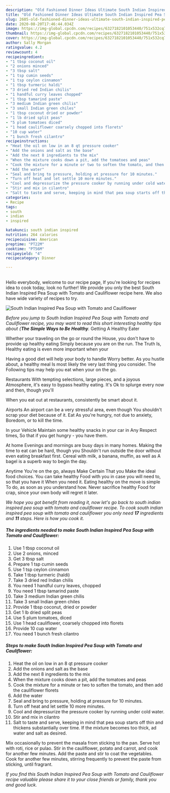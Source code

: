```yaml
---
description: "Old Fashioned Dinner Ideas Ultimate South Indian Inspired Pea Soup with Tomato and Cauliflower"
title: "Old Fashioned Dinner Ideas Ultimate South Indian Inspired Pea Soup with Tomato and Cauliflower"
slug: 2605-old-fashioned-dinner-ideas-ultimate-south-indian-inspired-pea-soup-with-tomato-and-cauliflower
date: 2020-08-20T17:46:44.034Z
image: https://img-global.cpcdn.com/recipes/6327182101053440/751x532cq70/south-indian-inspired-pea-soup-with-tomato-and-cauliflower-recipe-main-photo.jpg
thumbnail: https://img-global.cpcdn.com/recipes/6327182101053440/751x532cq70/south-indian-inspired-pea-soup-with-tomato-and-cauliflower-recipe-main-photo.jpg
cover: https://img-global.cpcdn.com/recipes/6327182101053440/751x532cq70/south-indian-inspired-pea-soup-with-tomato-and-cauliflower-recipe-main-photo.jpg
author: Sally Morgan
ratingvalue: 4.2
reviewcount: 4
recipeingredient:
- "1 tbsp coconut oil"
- "2 onions minced"
- "3 tbsp salt"
- "1 tsp cumin seeds"
- "1 tsp ceylon cinnamon"
- "1 tbsp turmeric haldi"
- "3 dried red Indian chilis"
- "1 handful curry leaves chopped"
- "1 tbsp tamarind paste"
- "3 medium Indian green chilis"
- "3 small Indian green chiles"
- "1 tbsp coconut dried or powder"
- "1 lb dried split peas"
- "5 plum tomatoes diced"
- "1 head cauliflower coarsely chopped into florets"
- "10 cup water"
- "1 bunch fresh cilantro"
recipeinstructions:
- "Heat the oil on low in an 8 qt pressure cooker"
- "Add the onions and salt as the base"
- "Add the next 8 ingredients to the mix"
- "When the mixture cooks down a pit, add the tomatoes and peas"
- "Cook the mixture for a minute or two to soften the tomato, and then add the cauliflower florets"
- "Add the water"
- "Seal and bring to pressure, holding at pressure for 10 minutes."
- "Turn off heat and let settle 10 more minutes."
- "Cool and depressurize the pressure cooker by running under cold water."
- "Stir and mix in cilantro"
- "Salt to taste and serve, keeping in mind that pea soup starts off thin and thickens substantially over time.  If the mixture becomes too thick, ad water and salt as desired."
categories:
- Recipe
tags:
- south
- indian
- inspired

katakunci: south indian inspired 
nutrition: 264 calories
recipecuisine: American
preptime: "PT22M"
cooktime: "PT56M"
recipeyield: "4"
recipecategory: Dinner

---
```

<br>
Hello everybody, welcome to our recipe page, If you're looking for recipes idea to cook today, look no further! We provide you only the best South Indian Inspired Pea Soup with Tomato and Cauliflower recipe here. We also have wide variety of recipes to try.
<br>


![South Indian Inspired Pea Soup with Tomato and Cauliflower](https://img-global.cpcdn.com/recipes/6327182101053440/751x532cq70/south-indian-inspired-pea-soup-with-tomato-and-cauliflower-recipe-main-photo.jpg)

<i>Before you jump to South Indian Inspired Pea Soup with Tomato and Cauliflower recipe, you may want to read this short interesting healthy tips about {<strong>The Simple Ways to Be Healthy</strong>.</i>
Getting A Healthy Eater

Whether your traveling on the go or round the
House, you don't have to provide up healthy eating
Simply because you are on the run. The Truth Is,
Healthy eating is even more important when your


Having a good diet will help your body to handle
Worry better. As you hustle about, a healthy meal
Is most likely the very last thing you consider. The
Following tips may help you eat when your on the go.

Restaurants
With tempting selections, large pieces, and a joyous 
Atmosphere, it's easy to bypass healthy eating. It's
Ok to splurge every now and then, though you'll

When you eat out at restaurants, consistently be smart
about it.

Airports
An airport can be a very stressful area, even though 
You shouldn't scrap your diet because of it. Eat
As you're hungry, not due to anxiety,
Boredom, or to kill the time.

In your Vehicle 
Maintain some healthy snacks in your car in Any Respect times,
So that if you get hungry - you have them.

At home
Evenings and mornings are busy days in many homes.
Making the time to eat can be hard, though you
Shouldn't run outside the door without even eating breakfast
first. Cereal with milk, a banana, muffin, as well as 
A bagel is a superb way to begin the day.

Anytime You're on the go, always Make Certain That you
Make the ideal food choices. You can take healthy
Food with you in case you will need to, so that you have it
When you need it. Eating healthy on the move is simple 
To do, as soon as you understand how. Never sacrifice healthy
Food for crap, since your own body will regret it later.


<i>We hope you got benefit from reading it, now let's go back to south indian inspired pea soup with tomato and cauliflower recipe. To cook south indian inspired pea soup with tomato and cauliflower you only need <strong>17</strong> ingredients and <strong>11</strong> steps. Here is how you cook it.
</i>

##### The ingredients needed to make South Indian Inspired Pea Soup with Tomato and Cauliflower:

1. Use 1 tbsp coconut oil
1. Use 2 onions, minced
1. Get 3 tbsp salt
1. Prepare 1 tsp cumin seeds
1. Use 1 tsp ceylon cinnamon
1. Take 1 tbsp turmeric (haldi)
1. Take 3 dried red Indian chilis
1. You need 1 handful curry leaves, chopped
1. You need 1 tbsp tamarind paste
1. Take 3 medium Indian green chilis
1. Take 3 small Indian green chiles
1. Provide 1 tbsp coconut, dried or powder
1. Get 1 lb dried split peas
1. Use 5 plum tomatoes, diced
1. Use 1 head cauliflower, coarsely chopped into florets
1. Provide 10 cup water
1. You need 1 bunch fresh cilantro


##### Steps to make South Indian Inspired Pea Soup with Tomato and Cauliflower:

1. Heat the oil on low in an 8 qt pressure cooker
1. Add the onions and salt as the base
1. Add the next 8 ingredients to the mix
1. When the mixture cooks down a pit, add the tomatoes and peas
1. Cook the mixture for a minute or two to soften the tomato, and then add the cauliflower florets
1. Add the water
1. Seal and bring to pressure, holding at pressure for 10 minutes.
1. Turn off heat and let settle 10 more minutes.
1. Cool and depressurize the pressure cooker by running under cold water.
1. Stir and mix in cilantro
1. Salt to taste and serve, keeping in mind that pea soup starts off thin and thickens substantially over time.  If the mixture becomes too thick, ad water and salt as desired.


Mix occasionally to prevent the masala from sticking to the pan. Serve hot with roti, rice or pulao. Stir in the cauliflower, potato and carrot, and cook for another few minutes. Add the paste and stir to coat the vegetables. Cook for another few minutes, stirring frequently to prevent the paste from sticking, until fragrant. 

<i>If you find this South Indian Inspired Pea Soup with Tomato and Cauliflower recipe valuable please share it to your close friends or family, thank you and good luck.</i>
